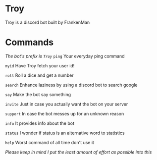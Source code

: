 # Troy
Troy is a discord bot built by FrankenMan
# Commands
*The bot's prefix is `Troy`*
`ping` Your everyday ping command

`myid` Have Troy fetch your user id!

`roll` Roll a dice and get a number

`search` Enhance laziness by using a discord bot to search google

`say` Make the bot say something

`invite` Just in case you actually want the bot on your server

`support` In case the bot messes up for an unknown reason

`info` It provides info about the bot

`status` I wonder if status is an alternative word to statistics 

`help` Worst command of all time don't use it



*Please keep in mind I put the least amount of effort as possible into this*
